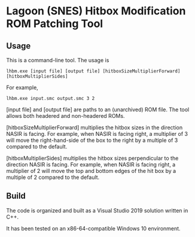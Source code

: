 # Lagoon (SNES) Hitbox Modification ROM Patching Tool

## Usage

This is a command-line tool. The usage is

``` 
lhbm.exe [input file] [output file] [hitboxSizeMultiplierForward] [hitboxMultiplierSides]
```

For example,

``` 
lhbm.exe input.smc output.smc 3 2
```

[input file] and [output file] are paths to an (unarchived) ROM file. The tool allows both headered and non-headered ROMs.

[hitboxSizeMultiplierForward] multiplies the hitbox sizes in the direction NASIR is facing. For example, when NASIR is facing right, a multiplier of 3 will move the right-hand-side of the box to the right by a multiple of 3 compared to the default.

[hitboxMultiplierSides] multiplies the hitbox sizes perpendicular to the direction NASIR is facing. For example, when NASIR is facing right, a multiplier of 2 will move the top and bottom edges of the hit box by a multiple of 2 compared to the default.

## Build
The code is organized and built as a Visual Studio 2019 solution written in C++. 

It has been tested on an x86-64-compatible Windows 10 environment.
